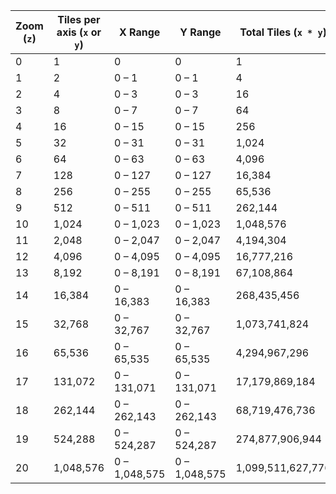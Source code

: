 | Zoom (`z`) | Tiles per axis (`x` or `y`) | X Range         | Y Range         | Total Tiles (`x * y`)       |
|------------|------------------------------|------------------|------------------|------------------------------|
| 0          | 1                            | 0                | 0                | 1                            |
| 1          | 2                            | 0 – 1            | 0 – 1            | 4                            |
| 2          | 4                            | 0 – 3            | 0 – 3            | 16                           |
| 3          | 8                            | 0 – 7            | 0 – 7            | 64                           |
| 4          | 16                           | 0 – 15           | 0 – 15           | 256                          |
| 5          | 32                           | 0 – 31           | 0 – 31           | 1,024                        |
| 6          | 64                           | 0 – 63           | 0 – 63           | 4,096                        |
| 7          | 128                          | 0 – 127          | 0 – 127          | 16,384                       |
| 8          | 256                          | 0 – 255          | 0 – 255          | 65,536                       |
| 9          | 512                          | 0 – 511          | 0 – 511          | 262,144                      |
| 10         | 1,024                        | 0 – 1,023        | 0 – 1,023        | 1,048,576                    |
| 11         | 2,048                        | 0 – 2,047        | 0 – 2,047        | 4,194,304                    |
| 12         | 4,096                        | 0 – 4,095        | 0 – 4,095        | 16,777,216                   |
| 13         | 8,192                        | 0 – 8,191        | 0 – 8,191        | 67,108,864                   |
| 14         | 16,384                       | 0 – 16,383       | 0 – 16,383       | 268,435,456                  |
| 15         | 32,768                       | 0 – 32,767       | 0 – 32,767       | 1,073,741,824                |
| 16         | 65,536                       | 0 – 65,535       | 0 – 65,535       | 4,294,967,296                |
| 17         | 131,072                      | 0 – 131,071      | 0 – 131,071      | 17,179,869,184               |
| 18         | 262,144                      | 0 – 262,143      | 0 – 262,143      | 68,719,476,736               |
| 19         | 524,288                      | 0 – 524,287      | 0 – 524,287      | 274,877,906,944              |
| 20         | 1,048,576                    | 0 – 1,048,575    | 0 – 1,048,575    | 1,099,511,627,776            |